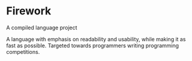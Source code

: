 # Firework
A compiled language project

A language with emphasis on readability and usability, while making it as fast as possible. Targeted towards programmers writing programming competitions. 
